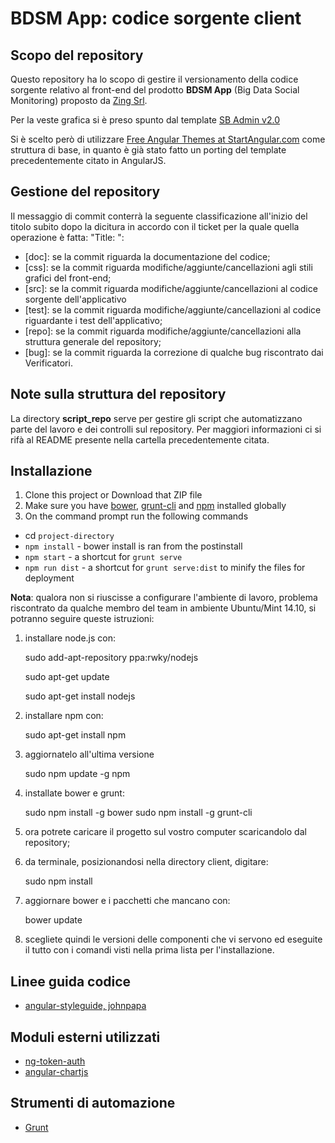 # BDSM App: codice sorgente client

## Scopo del repository

Questo repository ha lo scopo di gestire il versionamento della codice sorgente relativo al front-end del prodotto **BDSM App** (Big Data Social Monitoring) proposto da [Zing Srl](http://www.zing-store.com/it/#index).

Per la veste grafica si è preso spunto dal template [SB Admin v2.0](http://startbootstrap.com/template-overviews/sb-admin-2/)

Si è scelto però di utilizzare [Free Angular Themes at StartAngular.com](http://www.startangular.com/) come struttura di base, in quanto è già stato fatto un porting del template precedentemente citato in AngularJS.

## Gestione del repository

Il messaggio di commit conterrà la seguente classificazione all'inizio del titolo subito dopo la dicitura in accordo con il ticket per la quale quella operazione è fatta: "Title: ":

- [doc]: se la commit riguarda la documentazione del codice;
- [css]: se la commit riguarda modifiche/aggiunte/cancellazioni agli stili grafici del front-end;
- [src]: se la commit riguarda modifiche/aggiunte/cancellazioni al codice sorgente dell'applicativo
- [test]: se la commit riguarda modifiche/aggiunte/cancellazioni al codice riguardante i test dell'applicativo;
- [repo]: se la commit riguarda modifiche/aggiunte/cancellazioni alla struttura generale del repository;
- [bug]: se la commit riguarda la correzione di qualche bug riscontrato dai Verificatori.

## Note sulla struttura del repository

La directory **script_repo** serve per gestire gli script che automatizzano parte del lavoro e dei controlli sul repository. Per maggiori informazioni ci si rifà al README presente nella cartella precedentemente citata.

## Installazione
1. Clone this project or Download that ZIP file
2. Make sure you have [bower](http://bower.io/), [grunt-cli](https://www.npmjs.com/package/grunt-cli) and  [npm](https://www.npmjs.org/) installed globally
3. On the command prompt run the following commands
- cd `project-directory`
- `npm install` - bower install is ran from the postinstall
- `npm start` - a shortcut for `grunt serve`
- `npm run dist` - a shortcut for `grunt serve:dist` to minify the files for deployment

**Nota**: qualora non si riuscisse a configurare l'ambiente di lavoro, problema riscontrato da qualche membro del team in ambiente Ubuntu/Mint 14.10, si potranno seguire queste istruzioni:

1. installare node.js con:

	sudo add-apt-repository ppa:rwky/nodejs
	
	sudo apt-get update
	
	sudo apt-get install nodejs
2. installare npm con:

	sudo apt-get install npm
3. aggiornatelo all'ultima versione

	sudo npm update -g npm
4. installate bower e grunt:

	sudo npm install -g bower
	sudo npm install -g grunt-cli
5. ora potrete caricare il progetto sul vostro computer scaricandolo dal repository;
6. da terminale, posizionandosi nella directory client, digitare:

	sudo npm install
7. aggiornare bower e i pacchetti che mancano con:

	bower update
8. scegliete quindi le versioni delle componenti che vi servono ed eseguite il tutto con i comandi visti nella prima lista per l'installazione.


## Linee guida codice
- [angular-styleguide, johnpapa](https://github.com/johnpapa/angular-styleguide)

## Moduli esterni utilizzati

- [ng-token-auth](https://github.com/lynndylanhurley/ng-token-auth)
- [angular-chartjs](https://github.com/jtblin/angular-chart.js)

## Strumenti di automazione

- [Grunt](http://gruntjs.com/)
